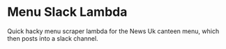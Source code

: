 # Menu Slack Lambda  
Quick hacky menu scraper lambda for the News Uk canteen menu, which then posts into a slack channel. 
